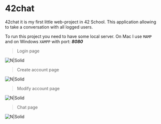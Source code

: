 # 42chat

42chat it is my first little web-project in 42 School. This application allowing to take a conversation with all logged users.

To run this project you need to have some local server. On Mac I use ```MAMP``` and on Windows ```XAMPP``` with port: ***8080*** 

> Login page

![N|Solid](https://raw.githubusercontent.com/ykondrat/42chat/master/screen/login.png)

> Create account page

![N|Solid](https://raw.githubusercontent.com/ykondrat/42chat/master/screen/create.png)

> Modify account page

![N|Solid](https://raw.githubusercontent.com/ykondrat/42chat/master/screen/modify.png)

> Chat page

![N|Solid](https://raw.githubusercontent.com/ykondrat/42chat/master/screen/chat.png)